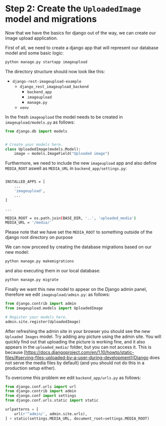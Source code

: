 # Step 2: Create the `UploadedImage` model and migrations
Now that we have the basics for django out of the way, we can create our image upload application. 

First of all, we need to create a django app that will represent our database model and some basic logic:
```bash
python manage.py startapp imageupload
```
The directory structure should now look like this:
 * `django-rest-imageupload-example`
     * `django_rest_imageupload_backend`
         * `backend_app`
         * `imageupload`
         * `manage.py`
     * `venv`
 
In the fresh `imageupload` the model needs to be created in `imageupload/models.py` as follows:
```python
from django.db import models


# Create your models here.
class UploadedImage(models.Model):
    image = models.ImageField("Uploaded image")
```

Furthermore, we need to include the new `imageupload` app and also define `MEDIA_ROOT` aswell as `MEDIA_URL` in `backend_app/settings.py`:
```bash

INSTALLED_APPS = [
    ...
    'imageupload',
    ...
]

...

MEDIA_ROOT = os.path.join(BASE_DIR, '..', 'uploaded_media')
MEDIA_URL = '/media/'
```
Please note that we have set the `MEDIA_ROOT` to something outside of the django root directory on purpose


We can now proceed by creating the database migrations based on our new model:
```bash
python manage.py makemigrations
```
and also executing them in our local database:
```bash
python manage.py migrate
```

Finally we want this new model to appear on the Django admin panel, therefore we edit `imageupload/admin.py`:
as follows:
```python
from django.contrib import admin
from imageupload.models import UploadedImage

# Register your models here.
admin.site.register(UploadedImage)
```


After refreshing the admin site in your browser you should see the new `Uploaded Images` model. Try adding any picture using the admin site.
You will quickly find out that uploading the picture is working fine, and it also appears in the `uploaded_media/` folder, but you can not
access it. This is because 
[https://docs.djangoproject.com/en/1.10/howto/static-files/#serving-files-uploaded-by-a-user-during-development](Django does not serve the media files by default) (and you should not do this in a production setup either). 

To overcome this problem we edit `backend_app/urls.py` as follows:
```python
from django.conf.urls import url
from django.contrib import admin
from django.conf import settings
from django.conf.urls.static import static

urlpatterns = [
    url(r'^admin/', admin.site.urls),
] + static(settings.MEDIA_URL, document_root=settings.MEDIA_ROOT)

```


